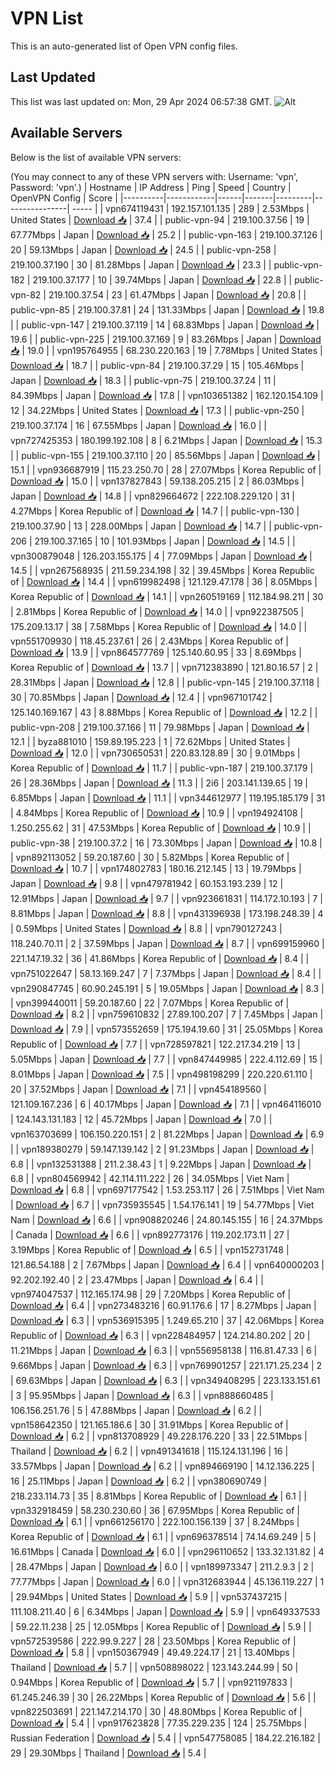 # VPN List

This is an auto-generated list of Open VPN config files.

## Last Updated

This list was last updated on: Mon, 29 Apr 2024 06:57:38 GMT.
![Alt](https://repobeats.axiom.co/api/embed/186b98318ef1479477931607c1ad7d823f12451f.svg "Repobeats analytics image")

## Available Servers

Below is the list of available VPN servers:

(You may connect to any of these VPN servers with: Username: 'vpn', Password: 'vpn'.)
| Hostname | IP Address | Ping | Speed | Country | OpenVPN Config | Score |
|----------|------------|------|-------|---------|----------------| ----- |
| vpn674119431 | 192.157.101.135 | 289 | 2.53Mbps | United States | [Download 📥](./configs/server_0_US.ovpn) | 37.4 |
| public-vpn-94 | 219.100.37.56 | 19 | 67.77Mbps | Japan | [Download 📥](./configs/server_1_JP.ovpn) | 25.2 |
| public-vpn-163 | 219.100.37.126 | 20 | 59.13Mbps | Japan | [Download 📥](./configs/server_2_JP.ovpn) | 24.5 |
| public-vpn-258 | 219.100.37.190 | 30 | 81.28Mbps | Japan | [Download 📥](./configs/server_3_JP.ovpn) | 23.3 |
| public-vpn-182 | 219.100.37.177 | 10 | 39.74Mbps | Japan | [Download 📥](./configs/server_4_JP.ovpn) | 22.8 |
| public-vpn-82 | 219.100.37.54 | 23 | 61.47Mbps | Japan | [Download 📥](./configs/server_5_JP.ovpn) | 20.8 |
| public-vpn-85 | 219.100.37.81 | 24 | 131.33Mbps | Japan | [Download 📥](./configs/server_6_JP.ovpn) | 19.8 |
| public-vpn-147 | 219.100.37.119 | 14 | 68.83Mbps | Japan | [Download 📥](./configs/server_7_JP.ovpn) | 19.6 |
| public-vpn-225 | 219.100.37.169 | 9 | 83.26Mbps | Japan | [Download 📥](./configs/server_8_JP.ovpn) | 19.0 |
| vpn195764955 | 68.230.220.163 | 19 | 7.78Mbps | United States | [Download 📥](./configs/server_9_US.ovpn) | 18.7 |
| public-vpn-84 | 219.100.37.29 | 15 | 105.46Mbps | Japan | [Download 📥](./configs/server_10_JP.ovpn) | 18.3 |
| public-vpn-75 | 219.100.37.24 | 11 | 84.39Mbps | Japan | [Download 📥](./configs/server_11_JP.ovpn) | 17.8 |
| vpn103651382 | 162.120.154.109 | 12 | 34.22Mbps | United States | [Download 📥](./configs/server_12_US.ovpn) | 17.3 |
| public-vpn-250 | 219.100.37.174 | 16 | 67.55Mbps | Japan | [Download 📥](./configs/server_13_JP.ovpn) | 16.0 |
| vpn727425353 | 180.199.192.108 | 8 | 6.21Mbps | Japan | [Download 📥](./configs/server_14_JP.ovpn) | 15.3 |
| public-vpn-155 | 219.100.37.110 | 20 | 85.56Mbps | Japan | [Download 📥](./configs/server_15_JP.ovpn) | 15.1 |
| vpn936687919 | 115.23.250.70 | 28 | 27.07Mbps | Korea Republic of | [Download 📥](./configs/server_16_KR.ovpn) | 15.0 |
| vpn137827843 | 59.138.205.215 | 2 | 86.03Mbps | Japan | [Download 📥](./configs/server_17_JP.ovpn) | 14.8 |
| vpn829664672 | 222.108.229.120 | 31 | 4.27Mbps | Korea Republic of | [Download 📥](./configs/server_18_KR.ovpn) | 14.7 |
| public-vpn-130 | 219.100.37.90 | 13 | 228.00Mbps | Japan | [Download 📥](./configs/server_19_JP.ovpn) | 14.7 |
| public-vpn-206 | 219.100.37.165 | 10 | 101.93Mbps | Japan | [Download 📥](./configs/server_20_JP.ovpn) | 14.5 |
| vpn300879048 | 126.203.155.175 | 4 | 77.09Mbps | Japan | [Download 📥](./configs/server_21_JP.ovpn) | 14.5 |
| vpn267568935 | 211.59.234.198 | 32 | 39.45Mbps | Korea Republic of | [Download 📥](./configs/server_22_KR.ovpn) | 14.4 |
| vpn619982498 | 121.129.47.178 | 36 | 8.05Mbps | Korea Republic of | [Download 📥](./configs/server_23_KR.ovpn) | 14.1 |
| vpn260519169 | 112.184.98.211 | 30 | 2.81Mbps | Korea Republic of | [Download 📥](./configs/server_24_KR.ovpn) | 14.0 |
| vpn922387505 | 175.209.13.17 | 38 | 7.58Mbps | Korea Republic of | [Download 📥](./configs/server_25_KR.ovpn) | 14.0 |
| vpn551709930 | 118.45.237.61 | 26 | 2.43Mbps | Korea Republic of | [Download 📥](./configs/server_26_KR.ovpn) | 13.9 |
| vpn864577769 | 125.140.60.95 | 33 | 8.69Mbps | Korea Republic of | [Download 📥](./configs/server_27_KR.ovpn) | 13.7 |
| vpn712383890 | 121.80.16.57 | 2 | 28.31Mbps | Japan | [Download 📥](./configs/server_28_JP.ovpn) | 12.8 |
| public-vpn-145 | 219.100.37.118 | 30 | 70.85Mbps | Japan | [Download 📥](./configs/server_29_JP.ovpn) | 12.4 |
| vpn967101742 | 125.140.169.167 | 43 | 8.88Mbps | Korea Republic of | [Download 📥](./configs/server_30_KR.ovpn) | 12.2 |
| public-vpn-208 | 219.100.37.166 | 11 | 79.98Mbps | Japan | [Download 📥](./configs/server_31_JP.ovpn) | 12.1 |
| byza881010 | 159.89.195.223 | 1 | 72.62Mbps | United States | [Download 📥](./configs/server_32_US.ovpn) | 12.0 |
| vpn730650531 | 220.83.128.89 | 30 | 9.01Mbps | Korea Republic of | [Download 📥](./configs/server_33_KR.ovpn) | 11.7 |
| public-vpn-187 | 219.100.37.179 | 26 | 28.36Mbps | Japan | [Download 📥](./configs/server_34_JP.ovpn) | 11.3 |
| 2i6 | 203.141.139.65 | 19 | 6.85Mbps | Japan | [Download 📥](./configs/server_35_JP.ovpn) | 11.1 |
| vpn344612977 | 119.195.185.179 | 31 | 4.84Mbps | Korea Republic of | [Download 📥](./configs/server_36_KR.ovpn) | 10.9 |
| vpn194924108 | 1.250.255.62 | 31 | 47.53Mbps | Korea Republic of | [Download 📥](./configs/server_37_KR.ovpn) | 10.9 |
| public-vpn-38 | 219.100.37.2 | 16 | 73.30Mbps | Japan | [Download 📥](./configs/server_38_JP.ovpn) | 10.8 |
| vpn892113052 | 59.20.187.60 | 30 | 5.82Mbps | Korea Republic of | [Download 📥](./configs/server_39_KR.ovpn) | 10.7 |
| vpn174802783 | 180.16.212.145 | 13 | 19.79Mbps | Japan | [Download 📥](./configs/server_40_JP.ovpn) | 9.8 |
| vpn479781942 | 60.153.193.239 | 12 | 12.91Mbps | Japan | [Download 📥](./configs/server_41_JP.ovpn) | 9.7 |
| vpn923661831 | 114.172.10.193 | 7 | 8.81Mbps | Japan | [Download 📥](./configs/server_42_JP.ovpn) | 8.8 |
| vpn431396938 | 173.198.248.39 | 4 | 0.59Mbps | United States | [Download 📥](./configs/server_43_US.ovpn) | 8.8 |
| vpn790127243 | 118.240.70.11 | 2 | 37.59Mbps | Japan | [Download 📥](./configs/server_44_JP.ovpn) | 8.7 |
| vpn699159960 | 221.147.19.32 | 36 | 41.86Mbps | Korea Republic of | [Download 📥](./configs/server_45_KR.ovpn) | 8.4 |
| vpn751022647 | 58.13.169.247 | 7 | 7.37Mbps | Japan | [Download 📥](./configs/server_46_JP.ovpn) | 8.4 |
| vpn290847745 | 60.90.245.191 | 5 | 19.05Mbps | Japan | [Download 📥](./configs/server_47_JP.ovpn) | 8.3 |
| vpn399440011 | 59.20.187.60 | 22 | 7.07Mbps | Korea Republic of | [Download 📥](./configs/server_48_KR.ovpn) | 8.2 |
| vpn759610832 | 27.89.100.207 | 7 | 7.45Mbps | Japan | [Download 📥](./configs/server_49_JP.ovpn) | 7.9 |
| vpn573552659 | 175.194.19.60 | 31 | 25.05Mbps | Korea Republic of | [Download 📥](./configs/server_50_KR.ovpn) | 7.7 |
| vpn728597821 | 122.217.34.219 | 13 | 5.05Mbps | Japan | [Download 📥](./configs/server_51_JP.ovpn) | 7.7 |
| vpn847449985 | 222.4.112.69 | 15 | 8.01Mbps | Japan | [Download 📥](./configs/server_52_JP.ovpn) | 7.5 |
| vpn498198299 | 220.220.61.110 | 20 | 37.52Mbps | Japan | [Download 📥](./configs/server_53_JP.ovpn) | 7.1 |
| vpn454189560 | 121.109.167.236 | 6 | 40.17Mbps | Japan | [Download 📥](./configs/server_54_JP.ovpn) | 7.1 |
| vpn464116010 | 124.143.131.183 | 12 | 45.72Mbps | Japan | [Download 📥](./configs/server_55_JP.ovpn) | 7.0 |
| vpn163703699 | 106.150.220.151 | 2 | 81.22Mbps | Japan | [Download 📥](./configs/server_56_JP.ovpn) | 6.9 |
| vpn189380279 | 59.147.139.142 | 2 | 91.23Mbps | Japan | [Download 📥](./configs/server_57_JP.ovpn) | 6.8 |
| vpn132531388 | 211.2.38.43 | 1 | 9.22Mbps | Japan | [Download 📥](./configs/server_58_JP.ovpn) | 6.8 |
| vpn804569942 | 42.114.111.222 | 26 | 34.05Mbps | Viet Nam | [Download 📥](./configs/server_59_VN.ovpn) | 6.8 |
| vpn697177542 | 1.53.253.117 | 26 | 7.51Mbps | Viet Nam | [Download 📥](./configs/server_60_VN.ovpn) | 6.7 |
| vpn735935545 | 1.54.176.141 | 19 | 54.77Mbps | Viet Nam | [Download 📥](./configs/server_61_VN.ovpn) | 6.6 |
| vpn908820246 | 24.80.145.155 | 16 | 24.37Mbps | Canada | [Download 📥](./configs/server_62_CA.ovpn) | 6.6 |
| vpn892773176 | 119.202.173.11 | 27 | 3.19Mbps | Korea Republic of | [Download 📥](./configs/server_63_KR.ovpn) | 6.5 |
| vpn152731748 | 121.86.54.188 | 2 | 7.67Mbps | Japan | [Download 📥](./configs/server_64_JP.ovpn) | 6.4 |
| vpn640000203 | 92.202.192.40 | 2 | 23.47Mbps | Japan | [Download 📥](./configs/server_65_JP.ovpn) | 6.4 |
| vpn974047537 | 112.165.174.98 | 29 | 7.20Mbps | Korea Republic of | [Download 📥](./configs/server_66_KR.ovpn) | 6.4 |
| vpn273483216 | 60.91.176.6 | 17 | 8.27Mbps | Japan | [Download 📥](./configs/server_67_JP.ovpn) | 6.3 |
| vpn536915395 | 1.249.65.210 | 37 | 42.06Mbps | Korea Republic of | [Download 📥](./configs/server_68_KR.ovpn) | 6.3 |
| vpn228484957 | 124.214.80.202 | 20 | 11.21Mbps | Japan | [Download 📥](./configs/server_69_JP.ovpn) | 6.3 |
| vpn556958138 | 116.81.47.33 | 6 | 9.66Mbps | Japan | [Download 📥](./configs/server_70_JP.ovpn) | 6.3 |
| vpn769901257 | 221.171.25.234 | 2 | 69.63Mbps | Japan | [Download 📥](./configs/server_71_JP.ovpn) | 6.3 |
| vpn349408295 | 223.133.151.61 | 3 | 95.95Mbps | Japan | [Download 📥](./configs/server_72_JP.ovpn) | 6.3 |
| vpn888660485 | 106.156.251.76 | 5 | 47.88Mbps | Japan | [Download 📥](./configs/server_73_JP.ovpn) | 6.2 |
| vpn158642350 | 121.165.186.6 | 30 | 31.91Mbps | Korea Republic of | [Download 📥](./configs/server_74_KR.ovpn) | 6.2 |
| vpn813708929 | 49.228.176.220 | 33 | 22.51Mbps | Thailand | [Download 📥](./configs/server_75_TH.ovpn) | 6.2 |
| vpn491341618 | 115.124.131.196 | 16 | 33.57Mbps | Japan | [Download 📥](./configs/server_76_JP.ovpn) | 6.2 |
| vpn894669190 | 14.12.136.225 | 16 | 25.11Mbps | Japan | [Download 📥](./configs/server_77_JP.ovpn) | 6.2 |
| vpn380690749 | 218.233.114.73 | 35 | 8.81Mbps | Korea Republic of | [Download 📥](./configs/server_78_KR.ovpn) | 6.1 |
| vpn332918459 | 58.230.230.60 | 36 | 67.95Mbps | Korea Republic of | [Download 📥](./configs/server_79_KR.ovpn) | 6.1 |
| vpn661256170 | 222.100.156.139 | 37 | 8.24Mbps | Korea Republic of | [Download 📥](./configs/server_80_KR.ovpn) | 6.1 |
| vpn696378514 | 74.14.69.249 | 5 | 16.61Mbps | Canada | [Download 📥](./configs/server_81_CA.ovpn) | 6.0 |
| vpn296110652 | 133.32.131.82 | 4 | 28.47Mbps | Japan | [Download 📥](./configs/server_82_JP.ovpn) | 6.0 |
| vpn189973347 | 211.2.9.3 | 2 | 77.77Mbps | Japan | [Download 📥](./configs/server_83_JP.ovpn) | 6.0 |
| vpn312683944 | 45.136.119.227 | 1 | 29.94Mbps | United States | [Download 📥](./configs/server_84_US.ovpn) | 5.9 |
| vpn537437215 | 111.108.211.40 | 6 | 6.34Mbps | Japan | [Download 📥](./configs/server_85_JP.ovpn) | 5.9 |
| vpn649337533 | 59.22.11.238 | 25 | 12.05Mbps | Korea Republic of | [Download 📥](./configs/server_86_KR.ovpn) | 5.9 |
| vpn572539586 | 222.99.9.227 | 28 | 23.50Mbps | Korea Republic of | [Download 📥](./configs/server_87_KR.ovpn) | 5.8 |
| vpn150367949 | 49.49.224.17 | 21 | 13.40Mbps | Thailand | [Download 📥](./configs/server_88_TH.ovpn) | 5.7 |
| vpn508898022 | 123.143.244.99 | 50 | 0.94Mbps | Korea Republic of | [Download 📥](./configs/server_89_KR.ovpn) | 5.7 |
| vpn921197833 | 61.245.246.39 | 30 | 26.22Mbps | Korea Republic of | [Download 📥](./configs/server_90_KR.ovpn) | 5.6 |
| vpn822503691 | 221.147.214.170 | 30 | 48.80Mbps | Korea Republic of | [Download 📥](./configs/server_91_KR.ovpn) | 5.4 |
| vpn917623828 | 77.35.229.235 | 124 | 25.75Mbps | Russian Federation | [Download 📥](./configs/server_92_RU.ovpn) | 5.4 |
| vpn547758085 | 184.22.216.182 | 29 | 29.30Mbps | Thailand | [Download 📥](./configs/server_93_TH.ovpn) | 5.4 |
